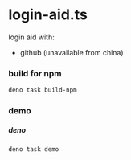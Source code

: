 # login-aid.ts
login aid with:
+ github (unavailable from china)

### build for npm
``` bash
deno task build-npm
```

### demo
##### deno
``` bash
deno task demo
```
